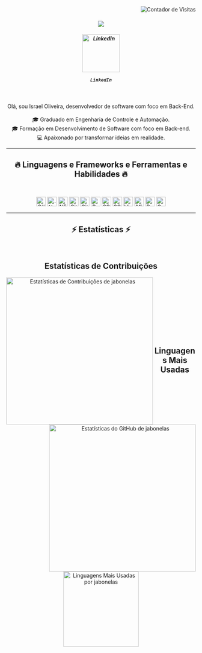 
<!--
**Jabonelas/Jabonelas** is a ✨ _special_ ✨ repository because its `README.md` (this file) appears on your GitHub profile.

Here are some ideas to get you started:

- 🔭 I’m currently working on ...
- 🌱 I’m currently learning ...
- 👯 I’m looking to collaborate on ...
- 🤔 I’m looking for help with ...
- 💬 Ask me about ...
- 📫 How to reach me: ...
- 😄 Pronouns: ...
- ⚡ Fun fact: ...
-->


<img align="right" src="https://visitor-badge.laobi.icu/badge?page_id=jabonelas.visitor-badge&color=blue&style=flat-square" alt="Contador de Visitas">


<h1 align="center">
  <a href="https://git.io/typing-svg">
    <img src="https://readme-typing-svg.herokuapp.com/?lines=Olá,+Pessoal!+👋;Seja+bem-vindo....;ao+meu+Github!&center=true&size=30">
  </a>
</h1>

<h5 align="center">



<div align="center">
  <a href="https://www.linkedin.com/in/israel-oliveira-a4b36a218/" title="LinkedIn Profile">
    <img src="https://github.com/user-attachments/assets/32068249-8a3c-480d-aab6-dea6d4978f52" alt="LinkedIn" width="100">
  </a>
  <p><code>LinkedIn</code></p>
</div>


</h5>
<br>
<p align="center">
 Olá, sou Israel Oliveira, desenvolvedor de software com foco em Back-End.
  <br>
  <!--
  <br>
  🔬 I'm currently studying for my doctorate at Atatürk University, Department of Computer Engineering
  -->
  <br>
   🎓 Graduado em Engenharia de Controle e Automação.
    <br>
   🎓 Formação em Desenvolvimento de Software com foco em Back-end.
    <br>
   💻 Apaixonado por transformar ideias em realidade.
    <br>

</p>

<hr>
<h2 align="center">🔥 Linguagens e Frameworks e Ferramentas e Habilidades 🔥</h2>
<br>
<p align="center">

  <img title="C#" src="https://github.com/user-attachments/assets/bb2ccd18-070c-48a4-be17-7c2f9a2d7da2" alt="C# logo" width="25">
  <img title=".NetCore" src="https://github.com/user-attachments/assets/d259264e-a05c-483d-b56b-771f654a305b" alt=".NetCore" width="25">
  <img title="NET Framework" src="https://github.com/user-attachments/assets/ef879084-83c0-4fd2-b647-e01e514ab4c4" alt="NET Framework" width="25">
  <img title="Git" src="https://github.com/user-attachments/assets/528eaf8d-797a-4c04-acd9-c815046988d1" alt="Git" width="25">
  <img title="GitHub" src="https://github.com/user-attachments/assets/da5711ea-4837-4abc-9173-1ced2ccb307f" alt="GitHub" width="25">
  <img title="PostgreSQL" src="https://github.com/user-attachments/assets/baabce6e-ff8c-4c80-bcd0-5d31e6bef385" alt="PostgreSQL" width="25">
  <img title="SQLServer" src="https://github.com/user-attachments/assets/b4c60bd6-5a64-4e5a-b263-104aeda77a99" alt="SQLServer" width="25">
  <img title="SQLite" src="https://github.com/user-attachments/assets/33eb91bf-960c-494e-b407-e0d22e94bc69" alt="SQLite" width="25">
  <img title="Visual Studio Code" src="https://github.com/user-attachments/assets/eea3eff4-28ab-4fc9-9d8b-a99ef6ed4311" alt="Visual Studio Code" width="25">
  <img title="Microsoft Visual Studio" src="https://github.com/user-attachments/assets/1786b58a-d64c-45c9-a571-76f0030dd2c2" alt="Microsoft Visual Studio" width="25">
  <img title="DevExpress" src="https://github.com/user-attachments/assets/ec31280b-e242-4f66-a460-504b383fa2b8" alt="DevExpress" width="25">
   <img title="Guna Framework" src="https://github.com/user-attachments/assets/96d03967-77d2-413f-8610-186b8a231b3b" alt="Guna Framework" width="25">

    

</p>
<hr>
<h2 align="center">⚡ Estatísticas ⚡</h2>
<br>
<p align="center">
  <div align="center">
    <h2 align="center">Estatísticas de Contribuições</h2>
    <a href="https://github.com/denvercoder1/github-readme-streak-stats" title="Ir para a Fonte">
      <img align="left" width=390 src="https://streak-stats.demolab.com/?user=jabonelas&theme=react&border=61dafb&hide_border=true&locale=pt_BR" alt="Estatísticas de Contribuições de jabonelas" />
    </a>
     <a href="https://github.com/anuraghazra/github-readme-stats" title="Ir para a Fonte">
      <img align="right" width="390" src="https://github-readme-stats.vercel.app/api?username=jabonelas&show_icons=true&theme=react&border_color=61dafb&hide_border=true&count_private=true&include_all_commits=true&cache_seconds=86400" alt="Estatísticas do GitHub de jabonelas" />
    </a>
  </div>
   <br><br><br><br><br><br><br><br><br>
  <div align="center">
    <h2 align="center">Linguagens Mais Usadas</h2>
    <a href="https://github.com/anuraghazra/github-readme-stats">
      <img height=200 align="center" src="https://github-readme-stats.vercel.app/api/top-langs/?username=jabonelas&hide=powershell,Mathematica,Ruby,Objective-C,Objective-C%2b%2b,Cuda&title_color=61dafb&text_color=ffffff&icon_color=61dafb&bg_color=20232a&langs_count=8&layout=compact&border_color=61dafb&hide_border=true&count_private=true" alt="Linguagens Mais Usadas por jabonelas" />
    </a>
  </div>
  <br>
  <!--
  <div align="center">
    <h2 align="center">Gráfico de Atividades</h2>
    <img src="https://github-readme-activity-graph.vercel.app/graph?username=jabonelas&theme=react-dark&bg_color=20232a&hide_border=true" width="100%" alt="Gráfico de Atividades de jabonelas" />
  </div>
</p>
<hr>



<!--
<h2 align="center">👨‍💻 Repositories 👨‍💻</h2>
<br>
<div width="100%" align="center">
  <a align="left" href="https://github.com/zumrudu-anka/Algorithms" title="Algorithms"><img align="left" height="115" src="https://github-readme-stats.vercel.app/api/pin/?username=zumrudu-anka&repo=Algorithms&theme=react&border_color=61dafb&border_radius=10"></a><a align="right" href="https://github.com/zumrudu-anka/DataStructures" title="Data Structures"><img align="right" height="115" src="https://github-readme-stats.vercel.app/api/pin/?username=zumrudu-anka&repo=DataStructures&theme=react&border_color=61dafb&border_radius=10"></a>
</div>
<br/><br/><br/><br/><br/><br/>
<div width="100%" align="center">
  <a align="left" href="https://github.com/zumrudu-anka/Turkce-Heceleme-CPP" title="Turkce-Heceleme-CPP"><img align="left" height="115" src="https://github-readme-stats.vercel.app/api/pin/?username=zumrudu-anka&repo=Turkce-Heceleme-CPP&theme=react&border_color=61dafb&border_radius=10"></a>
  <a align="right" href="https://github.com/zumrudu-anka/CopyMoveForgeryDetectionWithDCT" title="Copy&Move Forgery Detection With DCT"><img align="right" height="115" src="https://github-readme-stats.vercel.app/api/pin/?username=zumrudu-anka&repo=CopyMoveForgeryDetectionWithDCT&theme=react&border_color=61dafb&border_radius=10"></a>
</div>
<br/><br/><br/><br/><br/><br/>
<div width="100%" align="center">
  <a align="left" href="https://github.com/zumrudu-anka/cpp-openmp-needleman-wunsch" title="Needleman Wunsch Algorithm With OpenMP"><img align="left" height="115" src="https://github-readme-stats.vercel.app/api/pin/?username=zumrudu-anka&repo=cpp-openmp-needleman-wunsch&theme=react&border_color=61dafb&border_radius=10"></a>
  <a align="right" href="https://github.com/zumrudu-anka/javascript-minesweeper" title="Minesweeper"><img align="right" height="115" src="https://github-readme-stats.vercel.app/api/pin/?username=zumrudu-anka&repo=javascript-minesweeper&theme=react&border_color=61dafb&border_radius=10"></a>
</div>
<br/><br/><br/><br/><br/><br/>

<h4 align="center">
  <a href="https://github.com/zumrudu-anka?tab=repositories" title="Show Repositories">🔎 Show More 🔍</a>
</h4>


<!--
**zumrudu-anka/zumrudu-anka** is a ✨ _special_ ✨ repository because its `README.md` (this file) appears on your GitHub profile.

Here are some ideas to get you started:

- 🔭 I’m currently working on ...
- 🌱 I’m currently learning ...
- 👯 I’m looking to collaborate on ...
- 🤔 I’m looking for help with ...
- 💬 Ask me about ...
- 📫 How to reach me: ...
- 😄 Pronouns: ...
- ⚡ Fun fact: ...


Notes: If you want use this readme, firstly star it please. If you can't align your repositories like this, please change your repository desription to shorter than now. Maybe 4 or 5 word will be good.

![Metrics](https://metrics.lecoq.io/zumrudu-anka?template=classic&base.header=0&base.activity=0&base.community=0&base.repositories=0&base.metadata=0&achievements=1&achievements.threshold=C&achievements.secrets=true&achievements.limit=0&config.timezone=Europe%2FIstanbul)

-->
